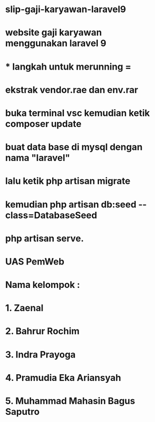 # slip-gaji-karyawan-laravel9
# website gaji karyawan menggunakan laravel 9
# * langkah untuk merunning =
# ekstrak vendor.rae dan env.rar
# buka terminal vsc kemudian ketik composer update
# buat data base di mysql dengan nama "laravel"
# lalu ketik php artisan migrate
# kemudian php artisan db:seed --class=DatabaseSeed
# php artisan serve.
#
#
# UAS PemWeb 
# Nama kelompok :
# 1. Zaenal
# 2. Bahrur Rochim
# 3. Indra Prayoga
# 4. Pramudia Eka Ariansyah
# 5. Muhammad Mahasin Bagus Saputro

